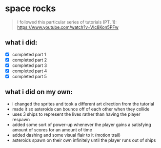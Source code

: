 # space rocks

> I followed this particular series of tutorials (PT. 1): https://www.youtube.com/watch?v=VIc8Kon5PFw

## what i did:
- [x] completed part 1
- [x] completed part 2
- [x] completed part 3
- [x] completed part 4
- [x] completed part 5

## what i did on my own:
* i changed the sprites and took a different art direction from the tutorial
* made it so asteroids can bounce off of each other when they collide
* uses 3 ships to represent the lives rather than having the player respawn
* added some sort of power-up whenever the player gains a satisfying amount of scores for an amount of time
* added dashing and some visual flair to it (motion trail)
* asteroids spawn on their own infinitely until the player runs out of ships